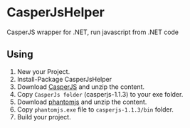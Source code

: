 # CasperJsHelper
CasperJS wrapper for .NET, run javascript from .NET code

## Using

1. New your Project.
2. Install-Package CasperJsHelper
3. Download [CasperJS](https://github.com/casperjs/casperjs/archive/1.1.3.zip) and unzip the content.
4. Copy `CasperJs folder` (casperjs-1.1.3) to  your exe folder.
5. Download [phantomjs](http://phantomjs.org/download.html) and unzip the content.
6. Copy `phantomjs.exe` file to `casperjs-1.1.3/bin` folder.
7. Build your project. 

